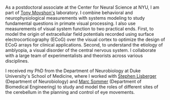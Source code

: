 <p>As a postdoctoral associate at the Center for Neural Science at NYU, I am part of <a href="https://as.nyu.edu/faculty/j-anthony-movshon.html"> Tony Movshon's</a> laboratory. I combine behavioral and neurophysiological measurements with systems modeling to study fundamental questions in primate visual processing. I also use measurements of visual system function to two practical ends. First, to model the origin of extracellular field potentials recorded using surface electrocorticography (ECoG) over the visual cortex to optimize the design of ECoG arrays for clinical applications. Second, to understand the etiology of amblyopia, a visual disorder of the central nervous system. I collaborate with a large team of experimentalists and theorists across various disciplines.

I received my PhD from the Department of Neurobiology at Duke University's School of Medicine, where I worked with <a href="//www.neuro.duke.edu/research/faculty-labs/lisberger-lab"> Stephen Lisberger</a>
(Department of Neurobiology) and <a href="//sommerlab.pratt.duke.edu"> Marc Sommer</a> (Department of Biomedical Engineering) to study and model the roles of different sites of the cerebellum in the planning and control of eye movements.</p>
